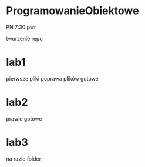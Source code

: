 # ProgramowanieObiektowe
PN 7:30 pwr

tworzenie repo

# lab1

pierwsze pliki
poprawa plików
gotowe

# lab2

prawie gotowe

# lab3

na razie folder

